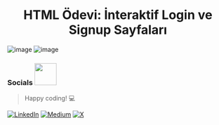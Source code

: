 <h1 align="center">HTML Ödevi: İnteraktif Login ve Signup Sayfaları</h1>

![image](https://github.com/user-attachments/assets/1137a602-3151-4de1-8417-677b50b4ff71)
![image](https://github.com/user-attachments/assets/79886f92-85be-4b53-bec8-7a5df28001ad)   

### Socials <img src="https://media.giphy.com/media/mGcNjsfWAjY5AEZNw6/giphy.gif" width="50">

> Happy coding! 💻

[![LinkedIn](https://img.shields.io/badge/-LinkedIn-827a67?style=flat&logo=linkedin&logoColor=white)](https://linkedin.com/in/rukenerpolat)
[![Medium](https://img.shields.io/badge/-Medium-827a67?style=flat&logo=medium&logoColor=white)](https://medium.com/@rukenerpolat)
[![X](https://img.shields.io/badge/-X-827a67?style=flat&logo=x&logoColor=white)](https://x.com/rukenerpolat)

